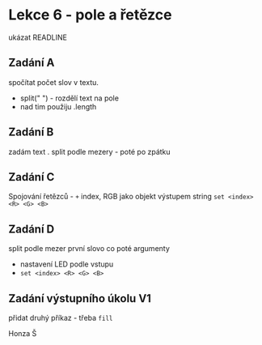 # Lekce 6 - pole a řetězce

ukázat READLINE

## Zadání A

spočítat počet slov v textu.
- split(" ") - rozdělí text na pole
- nad tim použiju .length

## Zadání B

zadám text . split podle mezery - poté po zpátku

## Zadání C

Spojování řetězců - `+`
index, RGB jako objekt
výstupem string `set <index> <R> <G> <B>`

## Zadání D

split podle mezer
první slovo co
poté argumenty
- nastavení LED podle vstupu
- `set <index> <R> <G> <B>`

## Zadání výstupního úkolu V1

přidat druhý příkaz - třeba `fill`

Honza Š